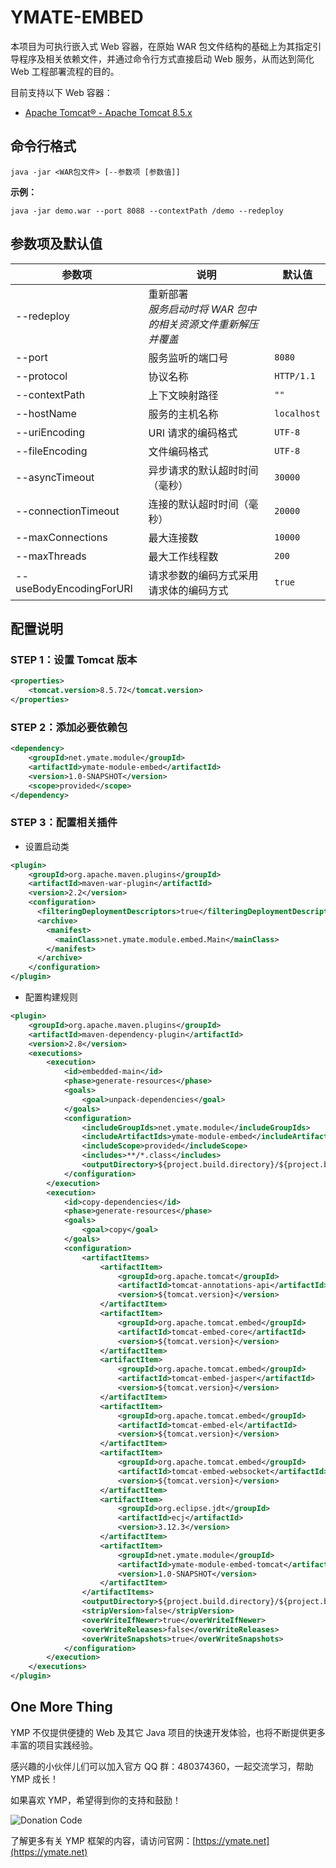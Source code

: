 # YMATE-EMBED

本项目为可执行嵌入式 Web 容器，在原始 WAR 包文件结构的基础上为其指定引导程序及相关依赖文件，并通过命令行方式直接启动 Web 服务，从而达到简化 Web 工程部署流程的目的。

目前支持以下 Web 容器：

- [Apache Tomcat® - Apache Tomcat 8.5.x](https://tomcat.apache.org/download-80.cgi) 



## 命令行格式

```shell
java -jar <WAR包文件> [--参数项 [参数值]]
```



**示例：**

```shell
java -jar demo.war --port 8088 --contextPath /demo --redeploy
```



## 参数项及默认值

| 参数项                  | 说明 | 默认值    |
| ----------------------- | ---- | --------- |
| --redeploy              | 重新部署<br />*服务启动时将 WAR 包中的相关资源文件重新解压并覆盖* |      |
| --port                  | 服务监听的端口号 | `8080`      |
| --protocol              | 协议名称 | `HTTP/1.1`  |
| --contextPath           | 上下文映射路径 | `""` |
| --hostName              | 服务的主机名称 | `localhost` |
| --uriEncoding           | URI 请求的编码格式 | `UTF-8`     |
| --fileEncoding          | 文件编码格式 | `UTF-8`     |
| --asyncTimeout          | 异步请求的默认超时时间（毫秒） | `30000`     |
| --connectionTimeout     | 连接的默认超时时间（毫秒） | `20000`     |
| --maxConnections        | 最大连接数 | `10000`     |
| --maxThreads            | 最大工作线程数 | `200`       |
| --useBodyEncodingForURI | 请求参数的编码方式采用请求体的编码方式 | `true`      |



## 配置说明



### STEP 1：设置 Tomcat 版本

```xml
<properties>
    <tomcat.version>8.5.72</tomcat.version>
</properties>
```



### STEP 2：添加必要依赖包

```xml
<dependency>
    <groupId>net.ymate.module</groupId>
    <artifactId>ymate-module-embed</artifactId>
    <version>1.0-SNAPSHOT</version>
    <scope>provided</scope>
</dependency>
```



### STEP 3：配置相关插件



- 设置启动类

```xml
<plugin>
    <groupId>org.apache.maven.plugins</groupId>
    <artifactId>maven-war-plugin</artifactId>
    <version>2.2</version>
    <configuration>
      <filteringDeploymentDescriptors>true</filteringDeploymentDescriptors>
      <archive>
        <manifest>
          <mainClass>net.ymate.module.embed.Main</mainClass>
        </manifest>
      </archive>
    </configuration>
</plugin>
```



- 配置构建规则

```xml
<plugin>
    <groupId>org.apache.maven.plugins</groupId>
    <artifactId>maven-dependency-plugin</artifactId>
    <version>2.8</version>
    <executions>
        <execution>
            <id>embedded-main</id>
            <phase>generate-resources</phase>
            <goals>
                <goal>unpack-dependencies</goal>
            </goals>
            <configuration>
                <includeGroupIds>net.ymate.module</includeGroupIds>
                <includeArtifactIds>ymate-module-embed</includeArtifactIds>
                <includeScope>provided</includeScope>
                <includes>**/*.class</includes>
                <outputDirectory>${project.build.directory}/${project.build.finalName}</outputDirectory>
            </configuration>
        </execution>
        <execution>
            <id>copy-dependencies</id>
            <phase>generate-resources</phase>
            <goals>
                <goal>copy</goal>
            </goals>
            <configuration>
                <artifactItems>
                    <artifactItem>
                        <groupId>org.apache.tomcat</groupId>
                        <artifactId>tomcat-annotations-api</artifactId>
                        <version>${tomcat.version}</version>
                    </artifactItem>
                    <artifactItem>
                        <groupId>org.apache.tomcat.embed</groupId>
                        <artifactId>tomcat-embed-core</artifactId>
                        <version>${tomcat.version}</version>
                    </artifactItem>
                    <artifactItem>
                        <groupId>org.apache.tomcat.embed</groupId>
                        <artifactId>tomcat-embed-jasper</artifactId>
                        <version>${tomcat.version}</version>
                    </artifactItem>
                    <artifactItem>
                        <groupId>org.apache.tomcat.embed</groupId>
                        <artifactId>tomcat-embed-el</artifactId>
                        <version>${tomcat.version}</version>
                    </artifactItem>
                    <artifactItem>
                        <groupId>org.apache.tomcat.embed</groupId>
                        <artifactId>tomcat-embed-websocket</artifactId>
                        <version>${tomcat.version}</version>
                    </artifactItem>
                    <artifactItem>
                        <groupId>org.eclipse.jdt</groupId>
                        <artifactId>ecj</artifactId>
                        <version>3.12.3</version>
                    </artifactItem>
                    <artifactItem>
                        <groupId>net.ymate.module</groupId>
                        <artifactId>ymate-module-embed-tomcat</artifactId>
                        <version>1.0-SNAPSHOT</version>
                    </artifactItem>
                </artifactItems>
                <outputDirectory>${project.build.directory}/${project.build.finalName}/META-INF/dependencies</outputDirectory>
                <stripVersion>false</stripVersion>
                <overWriteIfNewer>true</overWriteIfNewer>
                <overWriteReleases>false</overWriteReleases>
                <overWriteSnapshots>true</overWriteSnapshots>
            </configuration>
        </execution>
    </executions>
</plugin>
```



## One More Thing

YMP 不仅提供便捷的 Web 及其它 Java 项目的快速开发体验，也将不断提供更多丰富的项目实践经验。

感兴趣的小伙伴儿们可以加入官方 QQ 群：480374360，一起交流学习，帮助 YMP 成长！

如果喜欢 YMP，希望得到你的支持和鼓励！

![Donation Code](https://ymate.net/img/donation_code.png)

了解更多有关 YMP 框架的内容，请访问官网：[https://ymate.net](https://ymate.net)

